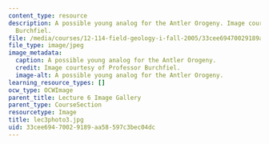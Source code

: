 ```yaml
---
content_type: resource
description: A possible young analog for the Antler Orogeny. Image courtesy of Professor
  Burchfiel.
file: /media/courses/12-114-field-geology-i-fall-2005/33cee69470029189aa58597c3bec04dc_lec3photo3.jpg
file_type: image/jpeg
image_metadata:
  caption: A possible young analog for the Antler Orogeny.
  credit: Image courtesy of Professor Burchfiel.
  image-alt: A possible young analog for the Antler Orogeny.
learning_resource_types: []
ocw_type: OCWImage
parent_title: Lecture 6 Image Gallery
parent_type: CourseSection
resourcetype: Image
title: lec3photo3.jpg
uid: 33cee694-7002-9189-aa58-597c3bec04dc
---
```

